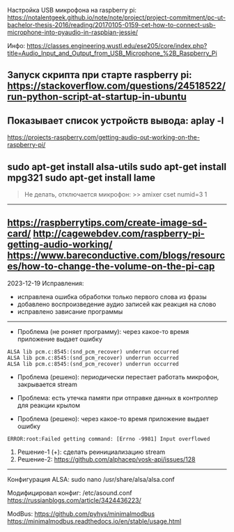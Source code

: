 Настройка USB микрофона на raspberry pi:
https://notalentgeek.github.io/note/note/project/project-commitment/pc-ut-bachelor-thesis-2016/reading/20170105-0159-cet-how-to-connect-usb-microphone-into-pyaudio-in-raspbian-jessie/

Инфо:
https://classes.engineering.wustl.edu/ese205/core/index.php?title=Audio_Input_and_Output_from_USB_Microphone_%2B_Raspberry_Pi

Запуск скрипта при старте raspberry pi:
https://stackoverflow.com/questions/24518522/run-python-script-at-startup-in-ubuntu
----------------------------------------------------------------------------
Показывает список устройств вывода:
aplay -l
----------------------------------------------------------------------------
https://projects-raspberry.com/getting-audio-out-working-on-the-raspberry-pi/

sudo apt-get install alsa-utils
sudo apt-get install mpg321
sudo apt-get install lame
----------------------------------------------------------------------------
> Не делать, отключается микрофон: >> amixer cset numid=3 1
----------------------------------------------------------------------------
https://raspberrytips.com/create-image-sd-card/
http://cagewebdev.com/raspberry-pi-getting-audio-working/
https://www.bareconductive.com/blogs/resources/how-to-change-the-volume-on-the-pi-cap
----------------------------------------------------------------------------
2023-12-19 Исправления:
* исправлена ошибка обработки только первого слова из фразы
* добавлено воспроизведение аудио записей как реакция на слово
* исправлено зависание программы

---
* Проблема (не роняет программу):
через какое-то время приложение выдает ошибку
```
ALSA lib pcm.c:8545:(snd_pcm_recover) underrun occurred
ALSA lib pcm.c:8545:(snd_pcm_recover) underrun occurred
ALSA lib pcm.c:8545:(snd_pcm_recover) underrun occurred
```
* Проблема (решено):
периодически перестает работать микрофон, закрывается stream

* Проблема:
есть утечка памяти при отправке данных в контроллер для реакции крылом

* Проблема (решено):
через какое-то время приложение выдает ошибку
```
ERROR:root:Failed getting command: [Errno -9981] Input overflowed
```
1. Решение-1 (+): сделать реинициализацию stream 
2. Решение-2: https://github.com/alphacep/vosk-api/issues/128
---


Конфигурация ALSA:
sudo nano /usr/share/alsa/alsa.conf

Модифицировал конфиг:
/etc/asound.conf
https://russianblogs.com/article/3424436223/

ModBus:
https://github.com/pyhys/minimalmodbus
https://minimalmodbus.readthedocs.io/en/stable/usage.html